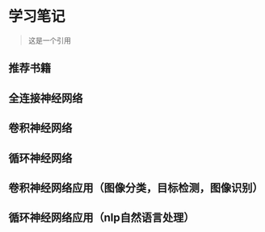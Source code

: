 # 学习笔记  
> 这是一个引用

## 推荐书籍   


## 全连接神经网络  


## 卷积神经网络  


## 循环神经网络


## 卷积神经网络应用（图像分类，目标检测，图像识别） 


## 循环神经网络应用（nlp自然语言处理）
